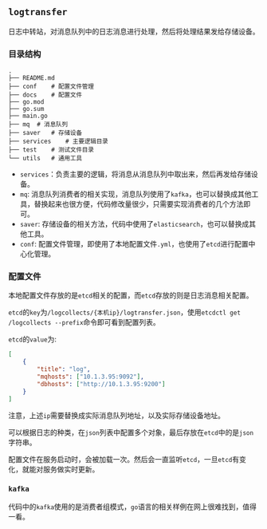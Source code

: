 ## `logtransfer`

日志中转站，对消息队列中的日志消息进行处理，然后将处理结果发给存储设备。

### 目录结构

```shell
.
├── README.md      
├── conf    # 配置文件管理
├── docs    # 配置文件
├── go.mod
├── go.sum
├── main.go  
├── mq  # 消息队列
├── saver   # 存储设备
├── services    # 主要逻辑目录
├── test    # 测试文件目录
└── utils   # 通用工具
```

- `services`：负责主要的逻辑，将消息从消息队列中取出来，然后再发给存储设备。
- `mq`: 消息队列消费者的相关实现，消息队列使用了`kafka`，也可以替换成其他工具，替换起来也很方便，代码修改量很少，只需要实现消费者的几个方法即可。
- `saver`: 存储设备的相关方法，代码中使用了`elasticsearch`，也可以替换成其他工具。
- `conf`: 配置文件管理，即使用了本地配置文件`.yml`，也使用了`etcd`进行配置中心化管理。

### 配置文件

本地配置文件存放的是`etcd`相关的配置，而`etcd`存放的则是日志消息相关配置。

`etcd`的`key`为`/logcollects/{本机ip}/logtransfer.json`，使用`etcdctl get /logcollects --prefix`命令即可看到配置列表。

`etcd`的`value`为:

```json
[
    {
        "title": "log",
        "mqhosts": ["10.1.3.95:9092"],
        "dbhosts": ["http://10.1.3.95:9200"]
    }
]
```

注意，上述`ip`需要替换成实际消息队列地址，以及实际存储设备地址。

可以根据日志的种类，在`json`列表中配置多个对象，最后存放在`etcd`中的是`json`字符串。

配置文件在服务启动时，会被加载一次。然后会一直监听`etcd`，一旦`etcd`有变化，就能对服务做实时更新。

### `kafka`

代码中的`kafka`使用的是消费者组模式，`go`语言的相关样例在网上很难找到，值得一看。